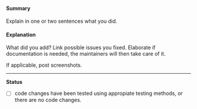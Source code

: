 #### Summary
Explain in one or two sentences what you did.

#### Explanation
What did you add? Link possible issues you fixed.
Elaborate if documentation is needed, the maintainers will then take care of it.

If applicable, post screenshots.

---
**Status**

- [ ] code changes have been tested using appropiate testing methods, or there are no code changes.
